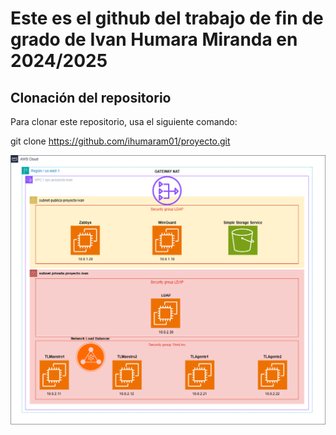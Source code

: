 # Este es el github del trabajo de fin de grado de Ivan Humara Miranda en 2024/2025

## Clonación del repositorio

Para clonar este repositorio, usa el siguiente comando:

git clone https://github.com/ihumaram01/proyecto.git

![Diagrama del Proyecto](https://github.com/ihumaram01/proyecto/blob/main/Diagrama-Proyecto.png?raw=true)

